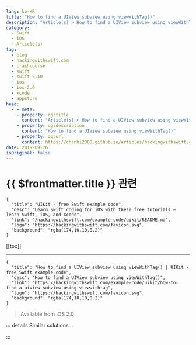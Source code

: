 ```yaml
---
lang: ko-KR
title: "How to find a UIView subview using viewWithTag()"
description: "Article(s) > How to find a UIView subview using viewWithTag()"
category:
  - Swift
  - iOS
  - Article(s)
tag: 
  - blog
  - hackingwithswift.com
  - crashcourse
  - swift
  - swift-5.10
  - ios
  - ios-2.0
  - xcode
  - appstore
head:
  - - meta:
    - property: og:title
      content: "Article(s) > How to find a UIView subview using viewWithTag()"
    - property: og:description
      content: "How to find a UIView subview using viewWithTag()"
    - property: og:url
      content: https://chanhi2000.github.io/articles/hackingwithswift.com/example-code/uikit/how-to-find-a-uiview-subview-using-viewwithtag.html
date: 2019-09-26
isOriginal: false
---
```


# {{ $frontmatter.title }} 관련

```component VPCard
{
  "title": "UIKit - free Swift example code",
  "desc": "Learn Swift coding for iOS with these free tutorials – learn Swift, iOS, and Xcode",
  "link": "/hackingwithswift.com/example-code/uikit/README.md",
  "logo": "https://hackingwithswift.com/favicon.svg",
  "background": "rgba(174,10,10,0.2)"
}
```

[[toc]]

---

```component VPCard
{
  "title": "How to find a UIView subview using viewWithTag() | UIKit - free Swift example code",
  "desc": "How to find a UIView subview using viewWithTag()",
  "link": "https://hackingwithswift.com/example-code/uikit/how-to-find-a-uiview-subview-using-viewwithtag",
  "logo": "https://hackingwithswift.com/favicon.svg",
  "background": "rgba(174,10,10,0.2)"
}
```

> Available from iOS 2.0

<!-- TODO: 작성 -->

<!--
If you need a quick way to get hold of a view inside a complicated view hierarchy, you're looking for `viewWithTag()` – give it the tag to find and a view to search from, and this method will search all subviews, and all sub-subviews, and so on, until it finds a view with the matching tag number. The method returns an optional `UIView` because it might not find a view with that tag, so unwrap it carefully.

Here's an example:

```swift
if let foundView = view.viewWithTag(0xDEADBEEF) {
    foundView.removeFromSuperview()
}
```

Easy to remember tags such as `0xDEADBEEF` are quite common amongst coders.

NB: Extensive use of `viewWithTag()` is a sign of poor code structure. It's good for the occasional shortcut, but really shouldn't be relied on for serious development.

You see, if you use `viewWithTag()` to find some specific nested view then you’re effectively saying “there's a view that I have given a magic number to, and it's definitely a `UIImageView` (for example), so please find it and use it.” This means you're bypassing all the safety of the Swift compiler: that number might change or be removed, or the view in question might change type or be removed – and neither of those would cause problems or get caught.

If you use `viewWithTag()` rarely then it's fine, but if you find yourself doing it a lot then really you should be thinking about an alternative – making a custom subclass for your table view cell, for example.

-->

::: details Similar solutions…

<!--
/example-code/uikit/how-to-bring-a-subview-to-the-front-of-a-uiview">How to bring a subview to the front of a UIView 
/example-code/uikit/how-to-mask-one-uiview-using-another-uiview">How to mask one UIView using another UIView 
/example-code/uikit/how-to-force-a-uiview-to-redraw-setneedsdisplay">How to force a UIView to redraw: setNeedsDisplay() 
/example-code/calayer/how-to-add-a-border-outline-color-to-a-uiview">How to add a border outline color to a UIView 
/example-code/media/how-to-render-a-uiview-to-a-uiimage">How to render a UIView to a UIImage</a>
-->

:::

